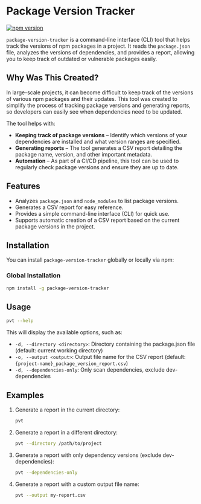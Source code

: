 # Package Version Tracker

[![npm version](https://badge.fury.io/js/package-version-tracker.svg)](https://www.npmjs.com/package/package-version-tracker)

`package-version-tracker` is a command-line interface (CLI) tool that helps track the versions of npm packages in a project. It reads the `package.json` file, analyzes the versions of dependencies, and provides a report, allowing you to keep track of outdated or vulnerable packages easily.

## Why Was This Created?

In large-scale projects, it can become difficult to keep track of the versions of various npm packages and their updates. This tool was created to simplify the process of tracking package versions and generating reports, so developers can easily see when dependencies need to be updated.

The tool helps with:
- **Keeping track of package versions** – Identify which versions of your dependencies are installed and what version ranges are specified.
- **Generating reports** – The tool generates a CSV report detailing the package name, version, and other important metadata.
- **Automation** – As part of a CI/CD pipeline, this tool can be used to regularly check package versions and ensure they are up to date.

## Features

- Analyzes `package.json` and `node_modules` to list package versions.
- Generates a CSV report for easy reference.
- Provides a simple command-line interface (CLI) for quick use.
- Supports automatic creation of a CSV report based on the current package versions in the project.

## Installation

You can install `package-version-tracker` globally or locally via npm:

### Global Installation
```bash
npm install -g package-version-tracker
```
## Usage

   ```bash
   pvt --help
   ```

   This will display the available options, such as:

   - `-d, --directory <directory>`: Directory containing the package.json file (default: current working directory)
   - `-o, --output <output>`: Output file name for the CSV report (default: `{project-name}_package_version_report.csv`)
   - `-d, --dependencies-only`: Only scan dependencies, exclude dev-dependencies

   ## Examples

   1. Generate a report in the current directory:
      ```bash
      pvt
      ```

   2. Generate a report in a different directory:
      ```bash
      pvt --directory /path/to/project
      ```

   3. Generate a report with only dependency versions (exclude dev-dependencies):
      ```bash
      pvt --dependencies-only
      ```

   4. Generate a report with a custom output file name:
      ```bash
      pvt --output my-report.csv
      ```